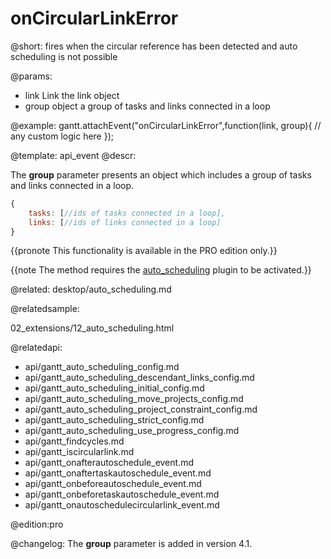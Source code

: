 onCircularLinkError
=============

@short:
	fires when the circular reference has been detected and auto scheduling is not possible

@params:

- link 			Link			the link object
- group			object 			a group of tasks and links connected in a loop

@example:
gantt.attachEvent("onCircularLinkError",function(link, group){
	// any custom logic here
});

@template:	api_event
@descr:

The **group** parameter presents an object which includes a group of tasks and links connected in a loop.

~~~js
{ 
	tasks: [//ids of tasks connected in a loop], 
    links: [//ids of links connected in a loop]
}
~~~

{{pronote This functionality is available in the PRO edition only.}}

{{note The method requires the [auto_scheduling](desktop/extensions_list.md#autoscheduling) plugin to be activated.}}

@related:
desktop/auto_scheduling.md

@relatedsample:

02_extensions/12_auto_scheduling.html

@relatedapi:

- api/gantt_auto_scheduling_config.md
- api/gantt_auto_scheduling_descendant_links_config.md
- api/gantt_auto_scheduling_initial_config.md
- api/gantt_auto_scheduling_move_projects_config.md
- api/gantt_auto_scheduling_project_constraint_config.md
- api/gantt_auto_scheduling_strict_config.md
- api/gantt_auto_scheduling_use_progress_config.md
- api/gantt_findcycles.md
- api/gantt_iscircularlink.md
- api/gantt_onafterautoschedule_event.md
- api/gantt_onaftertaskautoschedule_event.md
- api/gantt_onbeforeautoschedule_event.md
- api/gantt_onbeforetaskautoschedule_event.md
- api/gantt_onautoschedulecircularlink_event.md

@edition:pro

@changelog:
The **group** parameter is added in version 4.1.